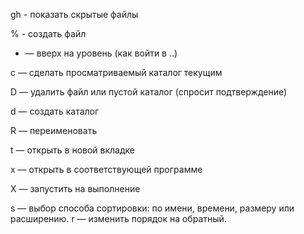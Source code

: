 gh - показать скрытые файлы

% - создать файл

- — вверх на уровень (как войти в ..)

с — сделать просматриваемый каталог текущим

D — удалить файл или пустой каталог (спросит подтверждение)

d — создать каталог

R — переименовать

t — открыть в новой вкладке

x — открыть в соответствующей программе

X — запустить на выполнение

s — выбор способа сортировки: по имени, времени, размеру или расширению. 
r — изменить порядок на обратный.
